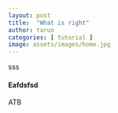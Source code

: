 ```yaml
---
layout: post
title:  "What is right"
author: tarun
categories: [ tutorial ]
image: assets/images/home.jpg
---
```


sss

#### Eafdsfsd

ATB